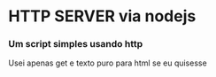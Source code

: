 <h1>HTTP SERVER via nodejs</h1>

<h3>Um script simples usando http</h3>

<tr>
  <td>Usei apenas get e texto puro para html se eu quisesse</td>
</tr>

